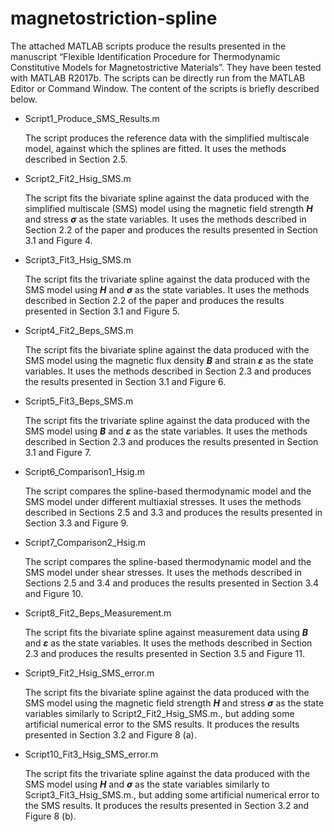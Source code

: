 # magnetostriction-spline
The attached MATLAB scripts produce the results presented in the manuscript “Flexible Identification Procedure for Thermodynamic Constitutive Models for Magnetostrictive Materials”. They have been tested with MATLAB R2017b. The scripts can be directly run from the MATLAB Editor or Command Window. The content of the scripts is briefly described below. 

- Script1_Produce_SMS_Results.m
  
  The script produces the reference data with the simplified multiscale model, against which the splines are fitted. It uses the methods described in Section 2.5.

- Script2_Fit2_Hsig_SMS.m

  The script fits the bivariate spline against the data produced with the simplified multiscale (SMS) model using the magnetic field strength **_H_** and stress **_σ_** as the state variables. It uses the methods described in Section 2.2 of the paper and produces the results presented in Section 3.1 and Figure 4.

- Script3_Fit3_Hsig_SMS.m

  The script fits the trivariate spline against the data produced with the SMS model using **_H_** and **_σ_** as the state variables. It uses the methods described in Section 2.2 of the paper and produces the results presented in Section 3.1 and Figure 5.

- Script4_Fit2_Beps_SMS.m

  The script fits the bivariate spline against the data produced with the SMS model using the magnetic flux density **_B_** and strain **_ε_** as the state variables. It uses the methods described in Section 2.3 and produces the results presented in Section 3.1 and Figure 6.

- Script5_Fit3_Beps_SMS.m

  The script fits the trivariate spline against the data produced with the SMS model using **_B_** and **_ε_** as the state variables. It uses the methods described in Section 2.3 and produces the results presented in Section 3.1 and Figure 7.

- Script6_Comparison1_Hsig.m

  The script compares the spline-based thermodynamic model and the SMS model under different multiaxial stresses. It uses the methods described in Sections 2.5 and 3.3 and produces the results presented in Section 3.3 and Figure 9.

- Script7_Comparison2_Hsig.m

  The script compares the spline-based thermodynamic model and the SMS model under shear stresses. It uses the methods described in Sections 2.5 and 3.4 and produces the results presented in Section 3.4 and Figure 10.

- Script8_Fit2_Beps_Measurement.m

  The script fits the bivariate spline against measurement data using **_B_** and **_ε_** as the state variables. It uses the methods described in Section 2.3 and produces the results presented in Section 3.5 and Figure 11.

- Script9_Fit2_Hsig_SMS_error.m

  The script fits the bivariate spline against the data produced with the SMS model using the magnetic field strength **_H_** and stress **_σ_** as the state variables similarly to Script2_Fit2_Hsig_SMS.m., but adding some artificial numerical error to the SMS results. It produces the results presented in Section 3.2 and Figure 8 (a).

- Script10_Fit3_Hsig_SMS_error.m

  The script fits the trivariate spline against the data produced with the SMS model using **_H_** and **_σ_** as the state variables similarly to Script3_Fit3_Hsig_SMS.m., but adding some artificial numerical error to the SMS results. It produces the results presented in Section 3.2 and Figure 8 (b).
  